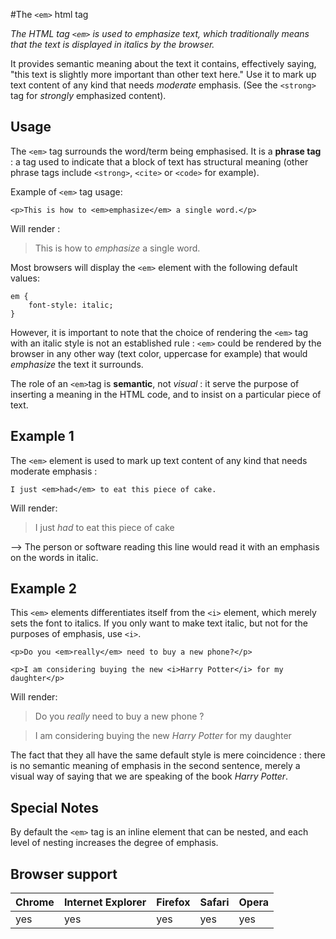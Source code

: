 #The `<em>` html tag 

*The HTML tag `<em>` is used to emphasize text, which traditionally means that the text is displayed in italics by the browser.*

It provides semantic meaning about the text it contains, effectively saying, "this text is slightly more important than other text here." Use it to mark up text content of any kind that needs *moderate* emphasis. (See the `<strong>` tag for *strongly* emphasized content).

## Usage

The `<em>` tag surrounds the word/term being emphasised. It is a **phrase tag** : a tag used to indicate that a block of text has structural meaning (other phrase tags include `<strong>`, `<cite>` or `<code>` for example).

Example of `<em>` tag usage: 

```
<p>This is how to <em>emphasize</em> a single word.</p>
```

Will render : 

>This is how to *emphasize* a single word.

Most browsers will display the `<em>` element with the following default values:

```
em { 
    font-style: italic;
}
```

However, it is important to note that the choice of rendering the `<em>` tag with an italic style is not an established rule : `<em>` could be rendered by the browser in any other way (text color, uppercase for example) that would *emphasize* the text it surrounds.

The role of an `<em>`tag is **semantic**, not *visual* : it serve the purpose of inserting a meaning in the HTML code, and to insist on a particular piece of text.

## Example 1

The `<em>` element is used to mark up text content of any kind that needs moderate emphasis :

```
I just <em>had</em> to eat this piece of cake.
```

Will render: 

>I just *had* to eat this piece of cake

--> The person or software reading this line would read it with an emphasis on the words in italic.

## Example 2

This `<em>` elements differentiates itself from the `<i>` element, which merely sets the font to italics. If you only want to make text italic, but not for the purposes of emphasis, use `<i>`.

```
<p>Do you <em>really</em> need to buy a new phone?</p>

<p>I am considering buying the new <i>Harry Potter</i> for my daughter</p>
```

Will render: 

>Do you *really* need to buy a new phone ?

>I am considering buying the new *Harry Potter* for my daughter

The fact that they all have the same default style is mere coincidence : there is no semantic meaning of emphasis in the second sentence, merely a visual way of saying that we are speaking of the book *Harry Potter*.


## Special Notes

By default the `<em>` tag is an inline element that can be nested, and each level of nesting increases the degree of emphasis. 


## Browser support

| Chrome    | Internet Explorer        | Firefox   | Safari  | Opera   |
|---        |---                       |---        |---      |---      |
| yes       | yes                      | yes       | yes     | yes     |

